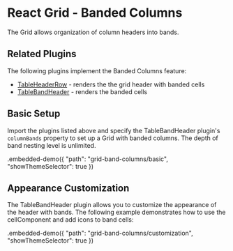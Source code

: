 # React Grid - Banded Columns

The Grid allows organization of column headers into bands.

## Related Plugins

The following plugins implement the Banded Columns feature:

- [TableHeaderRow](../reference/table-header-row.md) - renders the the grid header with banded cells
- [TableBandHeader](../reference/table-band-header.md) - renders the banded cells

## Basic Setup

Import the plugins listed above and specify the TableBandHeader plugin's `columnBands` property to set up a Grid with banded columns. The depth of band nesting level is unlimited.

.embedded-demo({ "path": "grid-band-columns/basic", "showThemeSelector": true })

## Appearance Customization

The TableBandHeader plugin allows you to customize the appearance of the header with bands. The following example demonstrates how to use the cellComponent and add icons to band cells:

.embedded-demo({ "path": "grid-band-columns/customization", "showThemeSelector": true })
